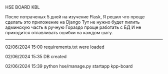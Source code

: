 HSE BOARD KBL

После потраченых 5 дней на изучение Flask, 
Я решил что проще сделать это приложение на Django
Тут не нужно будет пилить админскую часть в ручную
Гораздо проще работать с БД
И не приходится отлавливать ошибки на каждом шагу.

--------------------------------------------------

02/06/2024 15:00 requirements.txt were loaded

02/06/2024 15:35 DB created

02/06/2024 15:39 python hse/manage.py startapp kpp-board